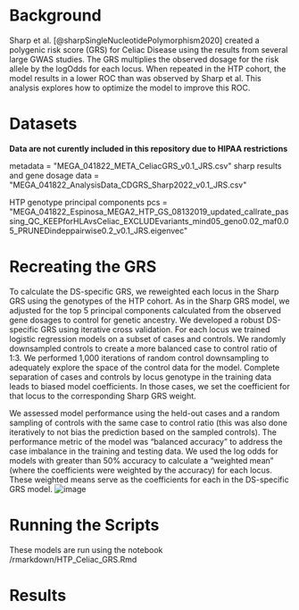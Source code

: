 
# Background
Sharp et al. [@sharpSingleNucleotidePolymorphism2020] created a polygenic risk score (GRS) for Celiac Disease using the results from several large GWAS studies. The GRS multiplies the observed dosage for the risk allele by the logOdds for each locus. When repeated in the HTP cohort, the model results in a lower ROC than was observed by Sharp et al. This analysis explores how to optimize the model to improve this ROC. 


# Datasets

**Data are not curently included in this repository due to HIPAA restrictions** 

metadata = "MEGA_041822_META_CeliacGRS_v0.1_JRS.csv"
sharp results and gene dosage data = "MEGA_041822_AnalysisData_CDGRS_Sharp2022_v0.1_JRS.csv"


HTP genotype principal components pcs = "MEGA_041822_Espinosa_MEGA2_HTP_GS_08132019_updated_callrate_passing_QC_KEEPforHLAvsCeliac_EXCLUDEvariants_mind05_geno0.02_maf0.05_PRUNEDindeppairwise0.2_v0.1_JRS.eigenvec"


# Recreating the GRS


To calculate the DS-specific GRS, we reweighted each locus in the Sharp GRS using the genotypes of the HTP cohort. As in the Sharp GRS model, we adjusted for the top 5 principal components calculated from the observed gene dosages to control for genetic ancestry. We developed a robust DS-specific GRS using iterative cross validation. For each locus we trained logistic regression models on a subset of cases and controls. We randomly downsampled controls to create a more balanced case to control ratio of 1:3. We performed 1,000 iterations of random control downsampling to adequately explore the space of the control data for the model. Complete separation of cases and controls by locus genotype in the training data leads to biased model coefficients. In those cases, we set the coefficient for that locus to the corresponding Sharp GRS weight. 

We assessed model performance using the held-out cases and a random sampling of controls with the same case to control ratio (this was also done iteratively to not bias the prediction based on the sampled controls). The performance metric of the model was “balanced accuracy” to address the case imbalance in the training and testing data. We used the log odds for models with greater than 50% accuracy to calculate a “weighted mean” (where the coefficients were weighted by the accuracy) for each locus. These weighted means serve as the coefficients for each in the DS-specific GRS model. 
![image](https://user-images.githubusercontent.com/36578655/194636053-568008ba-693d-4975-a5f2-da5ec76dce4b.png)



# Running the Scripts

These models are run using the notebook /rmarkdown/HTP_Celiac_GRS.Rmd

# Results



